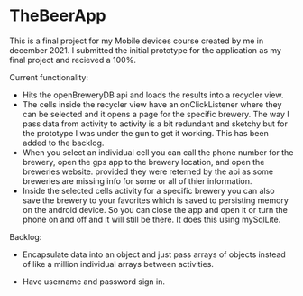 # TheBeerApp
This is a final project for my Mobile devices course created by me in december 2021. I submitted the initial prototype for the application as my final project and recieved a 100%.



Current functionality:
- Hits the openBreweryDB api and loads the results into a recycler view. 
- The cells inside the recycler view have an onClickListener where they can be selected and it opens a page for the specific brewery. The way I pass data from activity to activity is a bit redundant and sketchy but for the prototype I was under the gun to get it working. This has been added to the backlog.
- When you select an individual cell you can call the phone number for the brewery, open the gps app to the brewery location, and open the breweries website. provided they were reterned by the api as some breweries are missing info for some or all of thier information. 
- Inside the selected cells activity for a specific brewery you can also save the brewery to your favorites which is saved to persisting memory on the android device. So you can close the app and open it or turn the phone on and off and it will still be there. It does this using mySqlLite.


Backlog: 

- Encapsulate data into an object and just pass arrays of objects instead of like a million individual arrays between activities.

- Have username and password sign in. 
